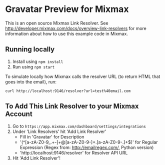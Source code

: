 # Gravatar Preview for Mixmax

This is an open source Mixmax Link Resolver. See <http://developer.mixmax.com/docs/overview-link-resolvers> for more information about how to use this example code in Mixmax.

## Running locally

1. Install using `npm install`
2. Run using `npm start`

To simulate locally how Mixmax calls the resolver URL (to return HTML that goes into the email), run:

```
curl http://localhost:9146/resolver?url=test%40email.com
```

## To Add This Link Resolver to your Mixmax Account

1. Go to `https://app.mixmax.com/dashboard/settings/integrations`
2. Under 'Link Resolvers' hit 'Add Link Resolver'
    - Fill in 'Gravatar' for Description
    - '(^[a-zA-Z0-9_.+-]+@[a-zA-Z0-9-]+\.[a-zA-Z0-9-.]+$)' for Regular Expression (Regex from: http://emailregex.com/, Python version)
    - 'http://localhost:9146/resolver' for Resolver API URL
3. Hit 'Add Link Resolver'!